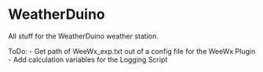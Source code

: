# WeatherDuino
All stuff for the WeatherDuino weather station.

ToDo: - Get path of WeeWx_exp.txt out of a config file for the WeeWx Plugin
	- Add calculation variables for the Logging Script